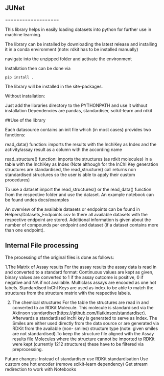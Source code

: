 ## JUNet
===================

This library helps in easily loading datasets into python for further use in machine learning.

The library can be installed by downloading the latest release and installing it in a conda environment (note: rdkit has to be installed manually)

navigate into the unzipped folder and activate the environment

Installation then can be done via 

```
pip install .
```

The library will be installed in the site-packages.

Without installation: 

Just add the libraries directory to the PYTHONPATH and use it without installation
Dependencies are pandas, standardiser, scikit-learn and rdkit

 
##Use of the library

Each datasource contains an init file which (in most cases) provides two functions:

read_data() function:
imports the results with the InchiKey as Index and the activity/assay result as a column with the according name

read_structure() function:
imports the structures (as rdkit molecules) in a table with the InchiKey as Index
(Note although for the InChI Key generation structures are standardised, the read_structure() call returns non standardised structures so the user is able to apply their custom procedures)

To use a dataset import the read_structures() or the read_data() function from the respective folder and use the dataset. An example notebook can be found undes docs/examples

An overview of the available datasets or endpoints can be found in Helpers/Datasets_Endpoints.csv
In there all available datasets with the respective endpoint are stored. Additional information is given about the number of compounds per endpoint and dataset (if a dataset contains more than one endpoint).

## Internal File processing

The processing of the original files is done as follows:

1.The Matrix of Assay results
For the assay results the assay data is read in and converted to a standard format:
Continuous values are kept as given, binary values are converted to 1 if the assay outcome
is positive, 0 if negative and NA if not available. Multiclass assays are encoded as one
hot labels. Standardised InChI Keys are used as index to be able to match the structures
from the structure matrix with the respective labels.

2. The chemical structures
For the table the structures are read in and converted to an RDKit Molecule. This
molecule is standardised via the Aktinson standardiser(https://github.com/flatkinson/standardiser).
Afterwards a standardised inchi key is generated to serve as Index. The Smiles are either
used directly from the data source or are generated via RDKit from the available (non-
smiles) structure type (note: given smiles are not standardised).To keep the structure file
aligned with the Assay results file Molecules where the structure cannot be imported to
RDKit were kept (currently 1212 structures) these have to be filtered via preprocessing.


Future changes:
Instead of standardiser use RDKit standardisation
Use custom one hot encoder (remove scikit-learn dependency) 
Get stream redirection to work with Notebooks


